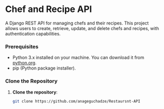 # Chef and Recipe API

A Django REST API for managing chefs and their recipes. This project allows users to create, retrieve, update, and delete chefs and recipes, with authentication capabilities.


### Prerequisites

- Python 3.x installed on your machine. You can download it from [python.org](https://www.python.org/downloads/).
- pip (Python package installer).

### Clone the Repository

1. **Clone the repository**:
   ```bash
   git clone https://github.com/anageguchadze/Restaursnt-API
